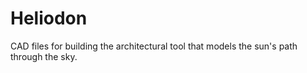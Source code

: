 # Heliodon
CAD files for building the architectural tool that models the sun's path through the sky.
